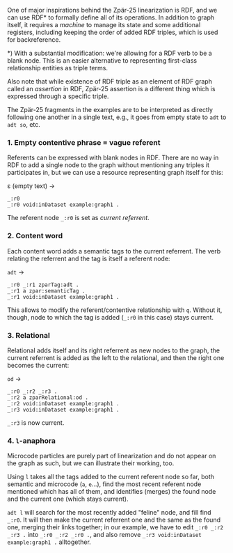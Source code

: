 One of major inspirations behind the Zpär-25 linearization is RDF, and we can use RDF* to formally define all of its operations. In addition to graph itself, it requires a *machine* to manage its state and some additional registers, including keeping the order of added RDF triples, which is used for backreference.

*) With a substantial modification: we're allowing for a RDF verb to be a blank node. This is an easier alternative to representing first-class relationship entities as triple terms.

Also note that while existence of RDF triple as an element of RDF graph called an *assertion* in RDF, Zpär-25 assertion is a different thing which is expressed through a specific triple.

The Zpär-25 fragments in the examples are to be interpreted as directly following one another in a single text, e.g., it goes from empty state to `adt` to `adt so`, etc.

### 1. Empty contentive phrase = vague referent
Referents can be expressed with blank nodes in RDF. There are no way in RDF to add a single node to the graph without mentioning any triples it participates in, but we can use a resource representing graph itself for this:

ε (empty text) →<br>
```
_:r0
_:r0 void:inDataset example:graph1 .
```

The referent node `_:r0` is set as *current referrent*.

### 2. Content word
Each content word adds a semantic tags to the current referrent. The verb relating the referrent and the tag is itself a referent node:

`adt` →<br>
```
_:r0 _:r1 zparTag:adt .
_:r1 a zpar:semanticTag .
_:r1 void:inDataset example:graph1 .
```

This allows to modify the referent/contentive relationship with `q`. Without it, though, node to which the tag is added (`_:r0` in this case) stays current.

### 3. Relational
Relational adds itself and its right referrent as new nodes to the graph, the current referrent is added as the left to the relational, and then the right one becomes the current:

`od` →<br>
```
_:r0 _:r2 _:r3 .
_:r2 a zparRelational:od .
_:r2 void:inDataset example:graph1 .
_:r3 void:inDataset example:graph1 .
```

`_:r3` is now current.

### 4. `l`-anaphora

Microcode particles are purely part of linearization and do not appear on the graph as such, but we can illustrate their working, too.

Using `l` takes all the tags added to the current referent node so far, both semantic and microcode (`a`, `e`...), find the most recent referent node mentioned which has all of them, and identifies (merges) the found node and the current one (which stays current).

`adt l` will search for the most recently added "feline" node, and fill find `_:r0`. It will then make the current referrent one and the same as the found one, merging their links together; in our example, we have to edit `_:r0 _:r2 _:r3 .` into `_:r0 _:r2 _:r0 .`, and also remove `_:r3 void:inDataset example:graph1 .` alltogether.
